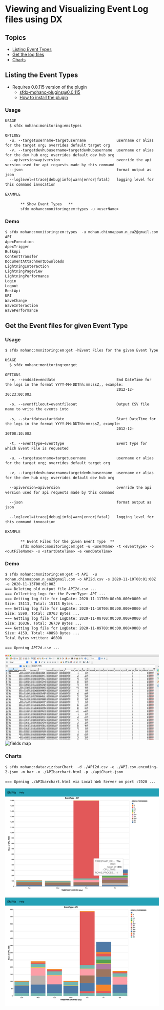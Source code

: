 # Viewing and Visualizing Event Log files using DX

## Topics
- [Listing Event Types](#types)
- [Get the log files](#get)
- [Charts](#charts)


<a name="types"></a>
## Listing the Event Types
- Requires 0.0.115 version of the plugin
    - sfdx-mohanc-plugins@0.0.115
    - [How to install the plugin](https://mohan-chinnappan-n.github.io/dx/plugins.html#/1)
### Usage
```
USAGE
  $ sfdx mohanc:monitoring:em:types

OPTIONS
  -u, --targetusername=targetusername              username or alias for the target org; overrides default target org
  -v, --targetdevhubusername=targetdevhubusername  username or alias for the dev hub org; overrides default dev hub org
  --apiversion=apiversion                          override the api version used for api requests made by this command
  --json                                           format output as json
  --loglevel=(trace|debug|info|warn|error|fatal)   logging level for this command invocation

EXAMPLE

       ** Show Event Types   **
       sfdx mohanc:monitoring:em:types -u <userName>

```

### Demo
```
$ sfdx mohanc:monitoring:em:types  -u mohan.chinnappan.n_ea2@gmail.com 
API
ApexExecution
ApexTrigger
BulkApi
ContentTransfer
DocumentAttachmentDownloads
LightningInteraction
LightningPageView
LightningPerformance
Login
Logout
RestApi
URI
WaveChange
WaveInteraction
WavePerformance

```
<a name="get"></a>
## Get the Event files for given Event Type

### Usage
```
$ sfdx mohanc:monitoring:em:get -hEvent Files for the given Event Type 

USAGE
  $ sfdx mohanc:monitoring:em:get

OPTIONS
  -e, --enddate=enddate                            End DateTime for the logs in the format YYYY-MM-DDThh:mm:ssZ,, example: 
                                                   2012-12-30:23:00:00Z

  -o, --eventfileout=eventfileout                  Output CSV file name to write the events into

  -s, --startdate=startdate                        Start DateTime for the logs in the format YYYY-MM-DDThh:mm:ssZ, example: 
                                                   2012-12-30T00:10:00Z

  -t, --eventtype=eventtype                        Event Type for which Event File is requested

  -u, --targetusername=targetusername              username or alias for the target org; overrides default target org

  -v, --targetdevhubusername=targetdevhubusername  username or alias for the dev hub org; overrides default dev hub org

  --apiversion=apiversion                          override the api version used for api requests made by this command

  --json                                           format output as json

  --loglevel=(trace|debug|info|warn|error|fatal)   logging level for this command invocation

EXAMPLE

       ** Event Files for the given Event Type  **
       sfdx mohanc:monitoring:em:get -u <userName> -t <eventType> -o <outFileName> -s <startDateTime> -e <endDateTime>

```

### Demo
```
$ sfdx mohanc:monitoring:em:get -t API  -u mohan.chinnappan.n_ea2@gmail.com -o API2d.csv -s 2020-11-10T00:01:00Z -e 2020-11-13T00:02:00Z
=== Deleting old output file API2d.csv ...
=== Collecting logs for the EventType: API ...
=== Getting log file for LogDate: 2020-11-11T00:00:00.000+0000 of Size: 15113, Total: 15113 Bytes ...
=== Getting log file for LogDate: 2020-11-10T00:00:00.000+0000 of Size: 5590, Total: 20703 Bytes ...
=== Getting log file for LogDate: 2020-11-08T00:00:00.000+0000 of Size: 16036, Total: 36739 Bytes ...
=== Getting log file for LogDate: 2020-11-09T00:00:00.000+0000 of Size: 4159, Total: 40898 Bytes ...
Total Bytes written: 40898 

=== Opening API2d.csv ...
```
![Event file](img/event-out-1.png)
![fields map](https://res.cloudinary.com/hy4kyit2a/f_auto,fl_lossy,q_70/learn/modules/event_monitoring/event_monitoring_download/images/34f05d6f9de436049c6c33d6131829af_elf_solved_case.png)

<a name="charts"></a>
### Charts
```
$ sfdx mohanc:data:viz:barChart  -d ./API2d.csv -e ./API.csv.encoding-2.json -m bar -o ./APIbarchart.html -p ./apiChart.json

=== Opening ./APIbarchart.html via Local Web Server on port :7020 ...

```
![chart-2](img//api-chart-2.png)
![chart-1](img//api-chart-1.png)
